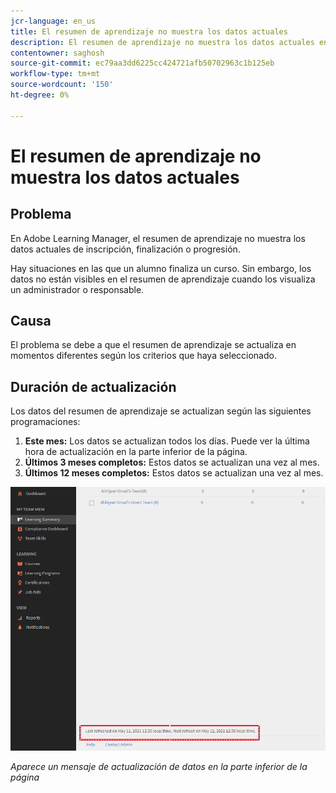 ```yaml
---
jcr-language: en_us
title: El resumen de aprendizaje no muestra los datos actuales
description: El resumen de aprendizaje no muestra los datos actuales en Adobe Learning Manager
contentowner: saghosh
source-git-commit: ec79aa3dd6225cc424721afb50702963c1b125eb
workflow-type: tm+mt
source-wordcount: '150'
ht-degree: 0%

---
```




# El resumen de aprendizaje no muestra los datos actuales

## Problema

En Adobe Learning Manager, el resumen de aprendizaje no muestra los datos actuales de inscripción, finalización o progresión.

Hay situaciones en las que un alumno finaliza un curso. Sin embargo, los datos no están visibles en el resumen de aprendizaje cuando los visualiza un administrador o responsable.

## Causa

El problema se debe a que el resumen de aprendizaje se actualiza en momentos diferentes según los criterios que haya seleccionado.

## Duración de actualización

Los datos del resumen de aprendizaje se actualizan según las siguientes programaciones:

1. **Este mes:** Los datos se actualizan todos los días. Puede ver la última hora de actualización en la parte inferior de la página.
1. **Últimos 3 meses completos:** Estos datos se actualizan una vez al mes.
1. **Últimos 12 meses completos:** Estos datos se actualizan una vez al mes.

![](assets/learning-summary.png)

*Aparece un mensaje de actualización de datos en la parte inferior de la página*

